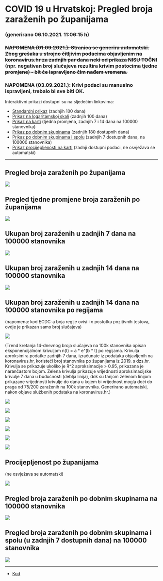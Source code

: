 # COVID 19 u Hrvatskoj: Pregled broja zaraženih po županijama

### (generirano 06.10.2021. 11:06:15 h)

### ~~NAPOMENA (01.09.2021.): Stranica se generira automatski. Zbog grešaka u strojno čitljivim podacima objavljenim na koronavirus.hr za zadnjih par dana neki od prikaza NISU TOČNI (npr. negativan broj slučajeva rezultira krivim postocima tjedne promjene) - bit će ispravljeno čim nađem vremena.~~

### NAPOMENA (03.09.2021.): Krivi podaci su manualno ispravljeni, trebalo bi sve biti OK.

Interaktivni prikazi dostupni su na sljedećim linkovima:

- [Standardni prikaz](html/index.html) (zadnjih 100 dana)
- [Prikaz na logaritamskoj skali](html/index_log.html) (zadnjih 100 dana)
- [Prikaz na karti](html/index_map.html) (tjedna promjena, zadnjih 7 i 14 dana na 100000 stanovnika)
- [Prikaz po dobnim skupinama](html/index_per_age.html) (zadnjih 180 dostupnih dana)
- [Prikaz po dobnim skupinama i spolu](html/index_pyramid.html) (zadnjih 7 dostupnih dana, na 100000 stanovnika)
- [Prikaz procijepljenosti na karti](html/index_vaccination.html) (zadnji dostupni podaci, ne osvježava se automatski)

-----

## Pregled broja zaraženih po županijama

![](img/2021_10_05_line_plots.png)

## Pregled tjedne promjene broja zaraženih po županijama

![](img/2021_10_05_map.png)

## Ukupan broj zaraženih u zadnjih 7 dana na 100000 stanovnika

![](img/2021_10_05_map_7_day_per_100k.png)

## Ukupan broj zaraženih u zadnjih 14 dana na 100000 stanovnika

![](img/2021_10_05_map_14_day_per_100k.png)

## Ukupan broj zaraženih u zadnjih 14 dana na 100000 stanovnika po regijama

(napomena: kod ECDC-a boja regije ovisi i o postotku pozitivnih testova, ovdje je prikazan samo broj slučajeva)

![](img/2021_10_05_map_14_day_per_100k_region.png)

(Trend kretanja 14-dnevnog broja slučajeva na 100k stanovnika opisan eksponencijalnom krivuljom n(t) = a * e^(b * t) po regijama. Krivulja aproksimira podatke zadnjih 7 dana, izračunate iz podataka objavljenih na koronavirus.hr, koristeći broj stanovnika po županijama iz 2019. s dzs.hr. Krivulja se prikazuje ukoliko je R^2 aproksimacije > 0.95, prikazana je narančastom bojom. Zelena krivulja prikazuje vrijednosti aproksimacijske krivulje 7 dana u budućnosti (deblja linija), dok su tanjom zelenom linijom prikazane vrijednosti krivulje do dana u kojem bi vrijednost mogla doći do praga od 75/200 zaraženih na 100k stanovnika. Generirano automatski, nakon objave službenih podataka na koronavirus.hr.)

![](img/2021_10_05_current_Jadranska_Hrvatska.png)

![](img/2021_10_05_current_Panonska_Hrvatska.png)

![](img/2021_10_05_current_Grad_Zagreb.png)

![](img/2021_10_05_current_Sjeverna_Hrvatska.png)

![](img/2021_10_05_current_Republika_Hrvatska.png)

![](img/2021_10_05_cases_hospitalisations_deaths_Republika_Hrvatska.png)

## Procijepljenost po županijama

(ne osvježava se automatski)

![](img/2021_10_05_vaccination.png)

## Pregled broja zaraženih po dobnim skupinama na 100000 stanovnika

![](img/2021_10_05_per_age_group.png)

## Pregled broja zaraženih po dobnim skupinama i spolu (u zadnjih 7 dostupnih dana) na 100000 stanovnika

![](img/2021_10_05_pyramid.png)

-----

- [Kod](https://github.com/ppalasek/covid_plots_croatia)

